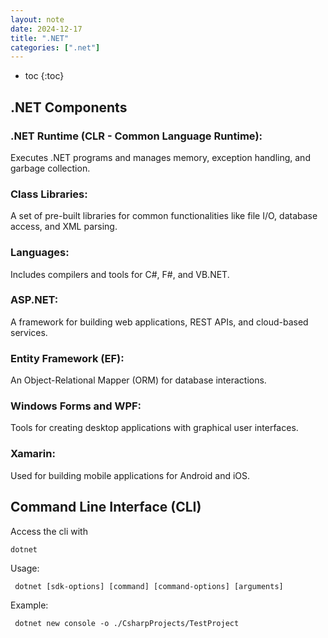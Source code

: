 ```yaml
---
layout: note
date: 2024-12-17
title: ".NET"
categories: [".net"]
---
```


- toc
{:toc}

## .NET Components

###  .NET Runtime (CLR - Common Language Runtime):

Executes .NET programs and manages memory, exception handling, and garbage collection.

### Class Libraries:

A set of pre-built libraries for common functionalities like file I/O, database access, and XML parsing.


### Languages:

Includes compilers and tools for C#, F#, and VB.NET.

### ASP.NET:

A framework for building web applications, REST APIs, and cloud-based services.

### Entity Framework (EF):

An Object-Relational Mapper (ORM) for database interactions.

### Windows Forms and WPF:

Tools for creating desktop applications with graphical user interfaces.

### Xamarin:

Used for building mobile applications for Android and iOS.


## Command Line Interface (CLI)

Access the cli with 

```console
dotnet
```

Usage:

```console
 dotnet [sdk-options] [command] [command-options] [arguments]
```

Example: 

```console
 dotnet new console -o ./CsharpProjects/TestProject 
```
